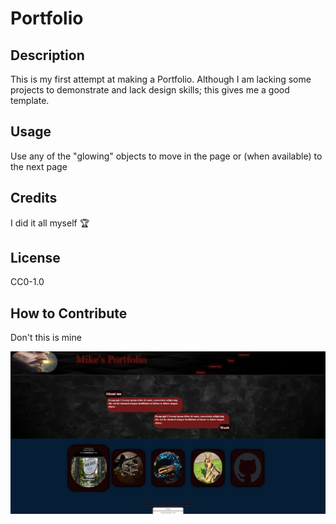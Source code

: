# Portfolio

## Description

This is my first attempt at making a Portfolio. Although I am lacking some projects to demonstrate and lack design skills; this gives me a good template.

## Usage

Use any of the "glowing" objects to move in the page or (when available) to the next page

## Credits

I did it all myself 🏆

## License

CC0-1.0


## How to Contribute

Don't this is mine

![Screenshot of my portfolio](Assets\images\Screenshotportfolio.png)